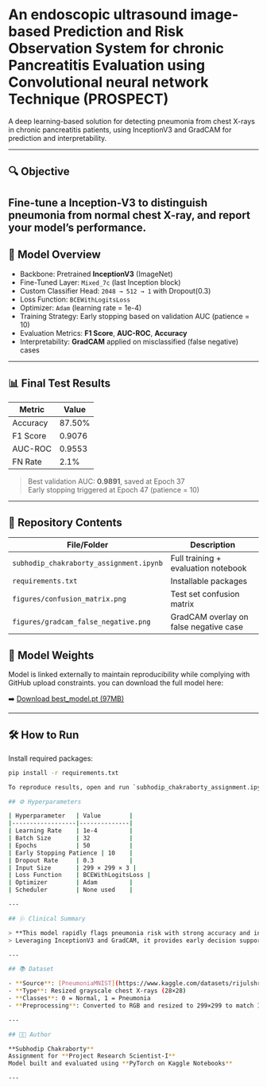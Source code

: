 # An endoscopic ultrasound image-based Prediction and Risk Observation System for chronic Pancreatitis Evaluation using Convolutional neural network Technique (PROSPECT)

A deep learning-based solution for detecting pneumonia from chest X-rays in chronic pancreatitis patients, using InceptionV3 and GradCAM for prediction and interpretability.

---

## 🔍 Objective

Fine-tune a Inception-V3 to distinguish pneumonia from normal chest X-ray, and report your
model’s performance.
---

## 🧠 Model Overview

- Backbone: Pretrained **InceptionV3** (ImageNet)
- Fine-Tuned Layer: `Mixed_7c` (last Inception block)
- Custom Classifier Head: `2048 → 512 → 1` with Dropout(0.3)
- Loss Function: `BCEWithLogitsLoss`
- Optimizer: `Adam` (learning rate = 1e-4)
- Training Strategy: Early stopping based on validation AUC (patience = 10)
- Evaluation Metrics: **F1 Score**, **AUC-ROC**, **Accuracy**
- Interpretability: **GradCAM** applied on misclassified (false negative) cases

---

## 📊 Final Test Results

| Metric    | Value     |
|-----------|-----------|
| Accuracy  | 87.50%    |
| F1 Score  | 0.9076    |
| AUC-ROC   | 0.9553    |
| FN Rate   | 2.1%      |

> Best validation AUC: **0.9891**, saved at Epoch 37  
> Early stopping triggered at Epoch 47 (patience = 10)

---

## 📁 Repository Contents

| File/Folder                            | Description                             |
|----------------------------------------|-----------------------------------------|
| `subhodip_chakraborty_assignment.ipynb` | Full training + evaluation notebook      |
| `requirements.txt`                     | Installable packages                     |
| `figures/confusion_matrix.png`         | Test set confusion matrix                |
| `figures/gradcam_false_negative.png`   | GradCAM overlay on false negative case   |


## 🔗 Model Weights

Model is linked externally to maintain reproducibility while complying with GitHub upload constraints. you can download the full model here:

➡️ [Download best_model.pt (97MB)](https://drive.google.com/file/d/1suSwix4gSB1_UOAAWlxFMMfPYqKTGZRz/view?usp=sharing)

---

## 🛠️ How to Run

Install required packages:

```bash
pip install -r requirements.txt

To reproduce results, open and run `subhodip_chakraborty_assignment.ipynb` on Kaggle or any Jupyter-compatible environment.

## ⚙️ Hyperparameters

| Hyperparameter   | Value        |
|------------------|--------------|
| Learning Rate    | 1e-4         |
| Batch Size       | 32           |
| Epochs           | 50           |
| Early Stopping Patience | 10    |
| Dropout Rate     | 0.3          |
| Input Size       | 299 × 299 × 3 |
| Loss Function    | BCEWithLogitsLoss |
| Optimizer        | Adam         |
| Scheduler        | None used    |

---

## 🩺 Clinical Summary

> **This model rapidly flags pneumonia risk with strong accuracy and interpretable attention heatmaps for clinicians.**  
> Leveraging InceptionV3 and GradCAM, it provides early decision support for suspected pneumonia in chronic pancreatitis patients.

---

## 📚 Dataset

- **Source**: [PneumoniaMNIST](https://www.kaggle.com/datasets/rijulshr/pneumoniamnist/data)
- **Type**: Resized grayscale chest X-rays (28×28)
- **Classes**: 0 = Normal, 1 = Pneumonia
- **Preprocessing**: Converted to RGB and resized to 299×299 to match InceptionV3 input size

---

## 👨‍🔬 Author

**Subhodip Chakraborty**  
Assignment for **Project Research Scientist-I**  
Model built and evaluated using **PyTorch on Kaggle Notebooks**

---
